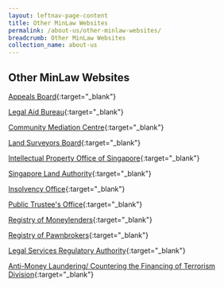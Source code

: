 ```yaml
---
layout: leftnav-page-content
title: Other MinLaw Websites
permalink: /about-us/other-minlaw-websites/
breadcrumb: Other MinLaw Websites
collection_name: about-us
---
```


Other MinLaw Websites
---

[Appeals Board](https://ablac.mlaw.gov.sg/){:target="_blank"}

[Legal Aid Bureau](https://lab.mlaw.gov.sg/){:target="_blank"}

[Community Mediation Centre](https://cmc.mlaw.gov.sg/){:target="_blank"}

[Land Surveyors Board](https://lsb.mlaw.gov.sg/){:target="_blank"}

[Intellectual Property Office of Singapore](https://www.ipos.gov.sg/){:target="_blank"}

[Singapore Land Authority](https://www1.sla.gov.sg/){:target="_blank"}

[Insolvency Office](https://io.mlaw.gov.sg/){:target="_blank"}

[Public Trustee's Office](https://pto.mlaw.gov.sg/){:target="_blank"}

[Registry of Moneylenders](https://rom.mlaw.gov.sg/){:target="_blank"}

[Registry of Pawnbrokers](https://rop.mlaw.gov.sg/){:target="_blank"}

[Legal Services Regulatory Authority](https://lsra.mlaw.gov.sg/){:target="_blank"}

[Anti-Money Laundering/ Countering the Financing of Terrorism Division](https://acd.mlaw.gov.sg/){:target="_blank"}
